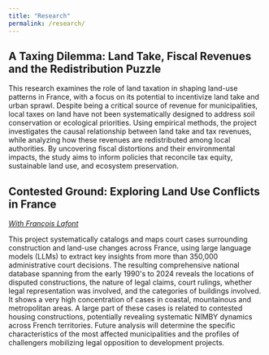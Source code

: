 ```yaml
---
title: "Research"
permalink: /research/
---
```

## A Taxing Dilemma: Land Take, Fiscal Revenues and the Redistribution Puzzle
This research examines the role of land taxation in shaping land-use patterns in France, with a focus on its potential to incentivize land take and urban sprawl. Despite being a critical source of revenue for municipalities, local taxes on land have not been systematically designed to address soil conservation or ecological priorities. Using empirical methods, the project investigates the causal relationship between land take and tax revenues, while analyzing how these revenues are redistributed among local authorities. By uncovering fiscal distortions and their environmental impacts, the study aims to inform policies that reconcile tax equity, sustainable land use, and ecosystem preservation.

## Contested Ground: Exploring Land Use Conflicts in France
_[With François Lafont](https://sites.google.com/view/francoislafont11/accueil)_

This project systematically catalogs and maps court cases surrounding construction and land-use changes across France, using large language models (LLMs) to extract key insights from more than 350,000 administrative court decisions. The resulting comprehensive national database spanning from the early 1990's to 2024 reveals the locations of disputed constructions, the nature of legal claims, court rulings, whether legal representation was involved, and the categories of buildings involved. It shows a very high concentration of cases in coastal, mountainous and metropolitan areas. A large part of these cases is related to contested housing constructions, potentially revealing systematic NIMBY dynamics across French territories. Future analysis will determine the specific characteristics of the most affected municipalities and the profiles of challengers mobilizing legal opposition to development projects.
